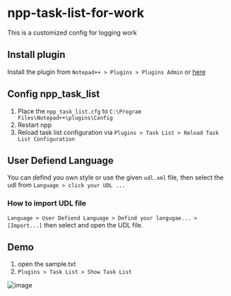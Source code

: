 # npp-task-list-for-work
This is a customized config for logging work

## Install plugin
Install the plugin from `Notepad++ > Plugins > Plugins Admin` or [here](https://code.google.com/archive/p/npp-task-list/source)

## Config npp_task_list
1. Place the `npp_task_list.cfg` to `C:\Program Files\Notepad++\plugins\Config`
2. Restart npp 
3. Reload task list configuration via `Plugins > Task List > Reload Task List Configuration`


## User Defiend Language
You can defind you own style or use the given `udl.xml` file, then select the udl from `Language > click your UDL ...`

### How to import UDL file
`Language > User Defiend Language > Defind your langugae... > [Import...]` then select and open the UDL file.

## Demo
1. open the sample.txt
2. `Plugins > Task List > Show Task List`

![image](https://user-images.githubusercontent.com/42923621/145942393-6d1871d8-33c2-4b3a-938b-e5baf57adf9f.png)


